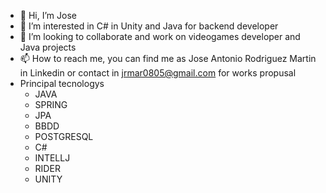 - 👋 Hi, I’m Jose
- 👀 I’m interested in C# in Unity and Java for backend developer
- 💞️ I’m looking to collaborate and work on videogames developer and Java projects
- 📫 How to reach me, you can find me as Jose Antonio Rodriguez Martin in Linkedin or contact in jrmar0805@gmail.com for works propusal
- Principal tecnologys
   - JAVA
   - SPRING
   - JPA
   - BBDD
   - POSTGRESQL
   - C#
   - INTELLJ
   - RIDER
   - UNITY

<!---
DoctoreJekyll/DoctoreJekyll is a ✨ special ✨ repository because its `README.md` (this file) appears on your GitHub profile.
You can click the Preview link to take a look at your changes.
--->
